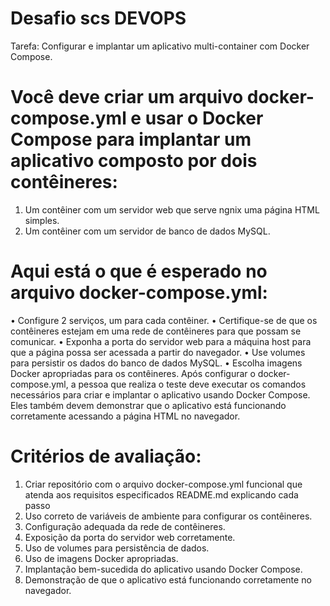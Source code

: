
# Desafio scs DEVOPS
Tarefa: Configurar e implantar um aplicativo multi-container com Docker Compose.

# Você deve criar um arquivo docker-compose.yml e usar o Docker Compose para implantar um aplicativo composto por dois contêineres:
1.	Um contêiner com um servidor web que serve ngnix uma página HTML simples.
2.	Um contêiner com um servidor de banco de dados MySQL.


# Aqui está o que é esperado no arquivo docker-compose.yml:
•	Configure 2 serviços, um para cada contêiner.
•	Certifique-se de que os contêineres estejam em uma rede de contêineres para que possam se comunicar.
•	Exponha a porta do servidor web para a máquina host para que a página possa ser acessada a partir do navegador.
•	Use volumes para persistir os dados do banco de dados MySQL.
•	Escolha imagens Docker apropriadas para os contêineres.
Após configurar o docker-compose.yml, a pessoa que realiza o teste deve executar os comandos necessários para criar e implantar o aplicativo usando Docker Compose. Eles também devem demonstrar que o aplicativo está funcionando corretamente acessando a página HTML no navegador.


# Critérios de avaliação:

1.	Criar repositório com  o arquivo docker-compose.yml funcional que atenda aos requisitos especificados README.md explicando  cada passo 
2.	Uso correto de variáveis de ambiente para configurar os contêineres.
3.	Configuração adequada da rede de contêineres.
4.	Exposição da porta do servidor web corretamente.
5.	Uso de volumes para persistência de dados.
6.	Uso de imagens Docker apropriadas.
7.	Implantação bem-sucedida do aplicativo usando Docker Compose.
8.	Demonstração de que o aplicativo está funcionando corretamente no navegador. 






